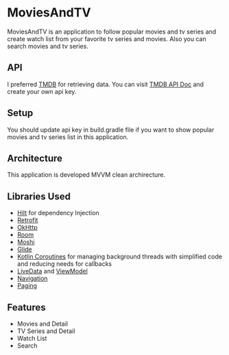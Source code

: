 # MoviesAndTV
MoviesAndTV is an application to follow popular movies and tv series and create watch list from your favorite tv series and movies. Also you can search movies 
and tv series.

## API
I preferred [TMDB](https://www.themoviedb.org/) for retrieving data.
You can visit [TMDB API Doc](https://developers.themoviedb.org/3/getting-started/introduction) and create your own api key. 

## Setup
You should update api key in build.gradle file if you want to show popular movies and tv series list in this application.

## Architecture
This application is developed MVVM clean archirecture.

## Libraries Used
- [Hilt](https://dagger.dev/hilt/gradle-setup) for dependency Injection
- [Retrofit](https://square.github.io/retrofit/)
- [OkHttp](https://square.github.io/okhttp/)
- [Room](https://developer.android.com/training/data-storage/room)
- [Moshi](https://github.com/square/moshi)
- [Glide](https://bumptech.github.io/glide/)
- [Kotlin Coroutines](https://kotlinlang.org/docs/coroutines-overview.html) for managing background threads with simplified code and reducing needs for callbacks
- [LiveData](https://developer.android.com/topic/libraries/architecture/livedata) and [ViewModel](https://developer.android.com/topic/libraries/architecture/viewmodel)
- [Navigation](https://developer.android.com/guide/navigation)
- [Paging](https://developer.android.com/topic/libraries/architecture/paging/v3-overview)

## Features
- Movies and Detail
- TV Series and Detail
- Watch List
- Search






